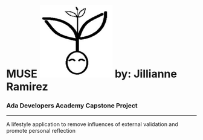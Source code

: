 # MUSE ![Muse Logo](Muse/wwwroot/favicon_io/android-chrome-192x192.png)  by: Jillianne Ramirez
### Ada Developers Academy Capstone Project

<hr />

<p>A lifestyle application to remove influences of external validation and promote personal reflection</p>





